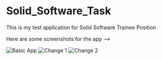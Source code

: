 # Solid_Software_Task
This is my test application for Solid Software Trainee Position

Here are some screenshots for the app -->

![Basic App](https://user-images.githubusercontent.com/28836100/148221069-fdd1aff3-061d-4c86-8831-a6fb9ef9ec2e.png)
![Change 1](https://user-images.githubusercontent.com/28836100/148221102-45be9f39-79e8-43c4-945d-db570bdb286a.png)
![Change 2](https://user-images.githubusercontent.com/28836100/148221134-1bc557ee-01c3-49ad-bca1-c75b0fe66448.png)
